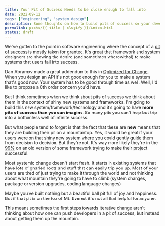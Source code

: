 ```yaml
---
title: Your Pit of Success Needs to be close enough to fall into
date: 2022-09-12
tags: ["engineering", "system design"]
description: Some thoughts on how to build pits of success so your developers actually fall in them.
permalink: posts/{{ title | slugify }}/index.html
status: draft
---
```


We've gotten to the point in software engineering where the concept of a [pit of success](https://blog.codinghorror.com/falling-into-the-pit-of-success/) is mostly taken for granted. It's great that framework and system designers are showing the desire (and sometimes wherewithal) to make systems that users fail into success.

Dan Abramov made a great addendum to this in [Optimized for Change](https://overreacted.io/optimized-for-change/). When you design an API it's not good enough for you to make a system that's good now. Your system has to be good through time as well. Well, I'd like to propose a 0th order concern you'd have.

But I think sometimes when we think about pits of success we think about them in the context of shiny new systems and frameworks. I'm going to build this new system/framework/technology and it's going to have **more pits of success than you can imagine**. So many pits you can't help but trip into a bottomless well of infinite success.

But what people tend to forget is that the fact that these are **new** means that they are building their pit on a mountaintop. Yes, it would be great if your users were on that shiny new system where you could gently guide them from decision to decision. But they're not. It's way more likely they're in the [99%](https://future.com/software-development-building-for-99-developers/) on an old version of some framework trying to make their project successful.

Most systemic change doesn't start fresh. It starts in existing systems that have lots of gnarled roots and stuff that can easily trip you up. Most of your users are tired of just trying to make it through the world and not thinking about what mountain they're going to have to climb (system changes, package or version upgrades, coding language changes)

Maybe you've built nothing but a beautiful ball pit full of joy and happiness. But if that pit is on the top of Mt. Everest it's not all that helpful for anyone.

This means sometimes the first steps towards iterative change aren't thinking about how one can push developers in a pit of success, but instead about getting them up the mountain.
